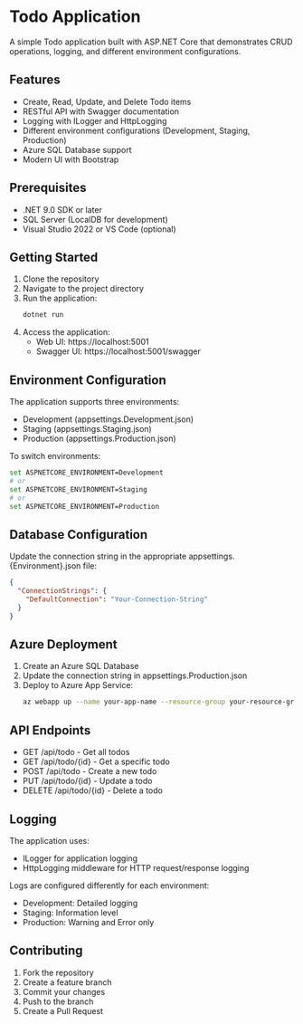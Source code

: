 # Todo Application

A simple Todo application built with ASP.NET Core that demonstrates CRUD operations, logging, and different environment configurations.

## Features

- Create, Read, Update, and Delete Todo items
- RESTful API with Swagger documentation
- Logging with ILogger and HttpLogging
- Different environment configurations (Development, Staging, Production)
- Azure SQL Database support
- Modern UI with Bootstrap

## Prerequisites

- .NET 9.0 SDK or later
- SQL Server (LocalDB for development)
- Visual Studio 2022 or VS Code (optional)

## Getting Started

1. Clone the repository
2. Navigate to the project directory
3. Run the application:
   ```bash
   dotnet run
   ```
4. Access the application:
   - Web UI: https://localhost:5001
   - Swagger UI: https://localhost:5001/swagger

## Environment Configuration

The application supports three environments:

- Development (appsettings.Development.json)
- Staging (appsettings.Staging.json)
- Production (appsettings.Production.json)

To switch environments:

```bash
set ASPNETCORE_ENVIRONMENT=Development
# or
set ASPNETCORE_ENVIRONMENT=Staging
# or
set ASPNETCORE_ENVIRONMENT=Production
```

## Database Configuration

Update the connection string in the appropriate appsettings.{Environment}.json file:

```json
{
  "ConnectionStrings": {
    "DefaultConnection": "Your-Connection-String"
  }
}
```

## Azure Deployment

1. Create an Azure SQL Database
2. Update the connection string in appsettings.Production.json
3. Deploy to Azure App Service:
   ```bash
   az webapp up --name your-app-name --resource-group your-resource-group
   ```

## API Endpoints

- GET /api/todo - Get all todos
- GET /api/todo/{id} - Get a specific todo
- POST /api/todo - Create a new todo
- PUT /api/todo/{id} - Update a todo
- DELETE /api/todo/{id} - Delete a todo

## Logging

The application uses:
- ILogger for application logging
- HttpLogging middleware for HTTP request/response logging

Logs are configured differently for each environment:
- Development: Detailed logging
- Staging: Information level
- Production: Warning and Error only

## Contributing

1. Fork the repository
2. Create a feature branch
3. Commit your changes
4. Push to the branch
5. Create a Pull Request 